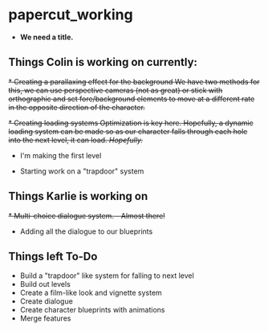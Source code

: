 # papercut_working

* **We need a title.**


## Things Colin is working on currently:

~~* Creating a parallaxing effect for the background
  We have two methods for this, we can use perspective cameras (not as great) or stick with orthographic and set fore/background elements to move at a different rate in the opposite direction of the character.~~



~~* Creating loading systems
  Optimization is key here. Hopefully, a dynamic loading system can be made so as our character falls through each hole into the next level, it can load. _Hopefully._~~
  
* I'm making the first level
  
* Starting work on a "trapdoor" system


## Things Karlie is working on

~~* Multi-choice dialogue system. - Almost there!~~
* Adding all the dialogue to our blueprints

## Things left To-Do

* Build a "trapdoor" like system for falling to next level
* Build out levels
* Create a film-like look and vignette system
* Create dialogue
* Create character blueprints with animations
* Merge features
